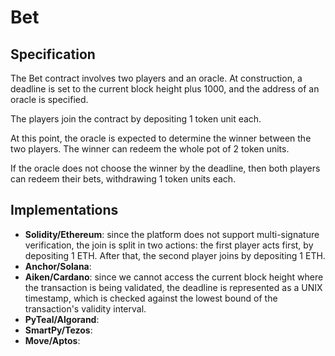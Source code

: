 # Bet

## Specification

The Bet contract involves two players and an oracle. 
At construction, a deadline is set to the current block height plus 1000, and the address of an oracle is specified.

The players join the contract by depositing 1 token unit each.

At this point, the oracle is expected to determine the winner between the two players.
The winner can redeem the whole pot of 2 token units.

If the oracle does not choose the winner by the deadline,
then both players can redeem their bets, withdrawing 1 token units each.

## Implementations

- **Solidity/Ethereum**: since the platform does not support multi-signature verification, the join is split in two actions: 
the first player acts first, by depositing 1 ETH. After that, the second player joins by depositing 1 ETH.
- **Anchor/Solana**: 
- **Aiken/Cardano**: since we cannot access the current block height where the transaction is being validated, the deadline is represented as a UNIX timestamp, which is checked against the lowest bound of the transaction's validity interval.
- **PyTeal/Algorand**:
- **SmartPy/Tezos**:
- **Move/Aptos**:  
